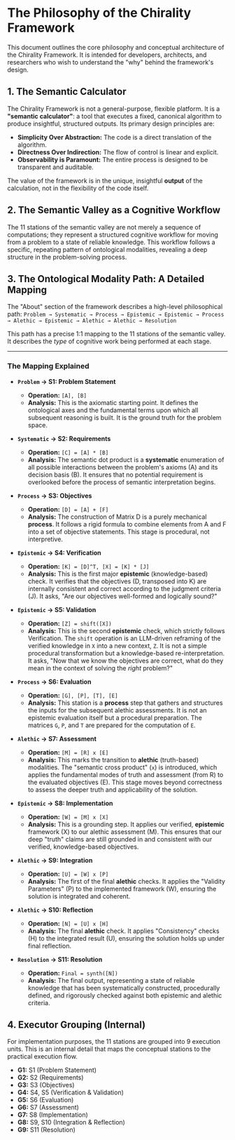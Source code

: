 # The Philosophy of the Chirality Framework

This document outlines the core philosophy and conceptual architecture of the Chirality Framework. It is intended for developers, architects, and researchers who wish to understand the "why" behind the framework's design.

## 1. The Semantic Calculator

The Chirality Framework is not a general-purpose, flexible platform. It is a **"semantic calculator"**: a tool that executes a fixed, canonical algorithm to produce insightful, structured outputs. Its primary design principles are:

-   **Simplicity Over Abstraction:** The code is a direct translation of the algorithm.
-   **Directness Over Indirection:** The flow of control is linear and explicit.
-   **Observability is Paramount:** The entire process is designed to be transparent and auditable.

The value of the framework is in the unique, insightful **output** of the calculation, not in the flexibility of the code itself.

## 2. The Semantic Valley as a Cognitive Workflow

The 11 stations of the semantic valley are not merely a sequence of computations; they represent a structured cognitive workflow for moving from a problem to a state of reliable knowledge. This workflow follows a specific, repeating pattern of ontological modalities, revealing a deep structure in the problem-solving process.

## 3. The Ontological Modality Path: A Detailed Mapping

The "About" section of the framework describes a high-level philosophical path:
`Problem → Systematic → Process → Epistemic → Epistemic → Process → Alethic → Epistemic → Alethic → Alethic → Resolution`

This path has a precise 1:1 mapping to the 11 stations of the semantic valley. It describes the *type* of cognitive work being performed at each stage.

---

### The Mapping Explained

*   **`Problem` -> S1: Problem Statement**
    *   **Operation:** `[A], [B]`
    *   **Analysis:** This is the axiomatic starting point. It defines the ontological axes and the fundamental terms upon which all subsequent reasoning is built. It is the ground truth for the problem space.

*   **`Systematic` -> S2: Requirements**
    *   **Operation:** `[C] = [A] * [B]`
    *   **Analysis:** The semantic dot product is a **systematic** enumeration of all possible interactions between the problem's axioms (A) and its decision basis (B). It ensures that no potential requirement is overlooked before the process of semantic interpretation begins.

*   **`Process` -> S3: Objectives**
    *   **Operation:** `[D] = [A] + [F]`
    *   **Analysis:** The construction of Matrix D is a purely mechanical **process**. It follows a rigid formula to combine elements from A and F into a set of objective statements. This stage is procedural, not interpretive.

*   **`Epistemic` -> S4: Verification**
    *   **Operation:** `[K] = [D]^T, [X] = [K] * [J]`
    *   **Analysis:** This is the first major **epistemic** (knowledge-based) check. It verifies that the objectives (D, transposed into K) are internally consistent and correct according to the judgment criteria (J). It asks, "Are our objectives well-formed and logically sound?"

*   **`Epistemic` -> S5: Validation**
    *   **Operation:** `[Z] = shift([X])`
    *   **Analysis:** This is the second **epistemic** check, which strictly follows Verification. The `shift` operation is an LLM-driven reframing of the verified knowledge in `X` into a new context, `Z`. It is not a simple procedural transformation but a knowledge-based re-interpretation. It asks, "Now that we know the objectives are correct, what do they mean in the context of solving the *right* problem?"

*   **`Process` -> S6: Evaluation**
    *   **Operation:** `[G], [P], [T], [E]`
    *   **Analysis:** This station is a **process** step that gathers and structures the inputs for the subsequent alethic assessments. It is not an epistemic evaluation itself but a procedural preparation. The matrices `G`, `P`, and `T` are prepared for the computation of `E`.

*   **`Alethic` -> S7: Assessment**
    *   **Operation:** `[M] = [R] x [E]`
    *   **Analysis:** This marks the transition to **alethic** (truth-based) modalities. The "semantic cross product" (`x`) is introduced, which applies the fundamental modes of truth and assessment (from R) to the evaluated objectives (E). This stage moves beyond correctness to assess the deeper truth and applicability of the solution.

*   **`Epistemic` -> S8: Implementation**
    *   **Operation:** `[W] = [M] x [X]`
    *   **Analysis:** This is a grounding step. It applies our verified, **epistemic** framework (X) to our alethic assessment (M). This ensures that our deep "truth" claims are still grounded in and consistent with our verified, knowledge-based objectives.

*   **`Alethic` -> S9: Integration**
    *   **Operation:** `[U] = [W] x [P]`
    *   **Analysis:** The first of the final **alethic** checks. It applies the "Validity Parameters" (P) to the implemented framework (W), ensuring the solution is integrated and coherent.

*   **`Alethic` -> S10: Reflection**
    *   **Operation:** `[N] = [U] x [H]`
    *   **Analysis:** The final **alethic** check. It applies "Consistency" checks (H) to the integrated result (U), ensuring the solution holds up under final reflection.

*   **`Resolution` -> S11: Resolution**
    *   **Operation:** `Final = synth([N])`
    *   **Analysis:** The final output, representing a state of reliable knowledge that has been systematically constructed, procedurally defined, and rigorously checked against both epistemic and alethic criteria.

## 4. Executor Grouping (Internal)

For implementation purposes, the 11 stations are grouped into 9 execution units. This is an internal detail that maps the conceptual stations to the practical execution flow.

-   **G1:** S1 (Problem Statement)
-   **G2:** S2 (Requirements)
-   **G3:** S3 (Objectives)
-   **G4:** S4, S5 (Verification & Validation)
-   **G5:** S6 (Evaluation)
-   **G6:** S7 (Assessment)
-   **G7:** S8 (Implementation)
-   **G8:** S9, S10 (Integration & Reflection)
-   **G9:** S11 (Resolution)
